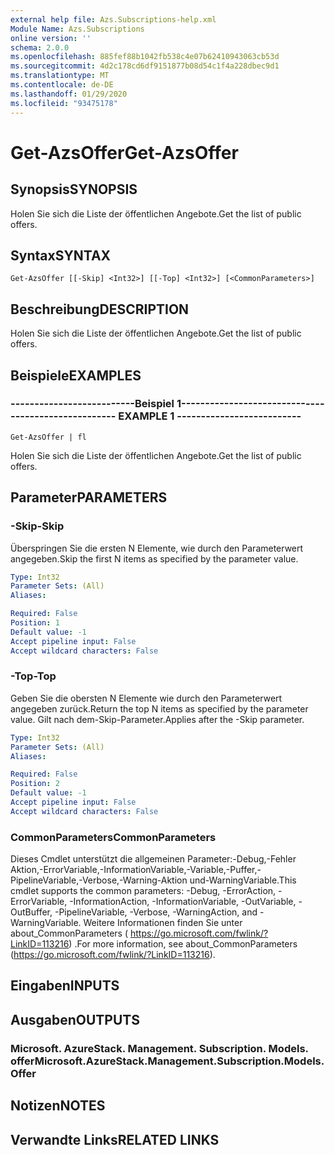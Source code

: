 ```yaml
---
external help file: Azs.Subscriptions-help.xml
Module Name: Azs.Subscriptions
online version: ''
schema: 2.0.0
ms.openlocfilehash: 885fef88b1042fb538c4e07b62410943063cb53d
ms.sourcegitcommit: 4d2c178cd6df9151877b08d54c1f4a228dbec9d1
ms.translationtype: MT
ms.contentlocale: de-DE
ms.lasthandoff: 01/29/2020
ms.locfileid: "93475178"
---
```

# <span data-ttu-id="5cd9d-101">Get-AzsOffer</span><span class="sxs-lookup"><span data-stu-id="5cd9d-101">Get-AzsOffer</span></span>

## <span data-ttu-id="5cd9d-102">Synopsis</span><span class="sxs-lookup"><span data-stu-id="5cd9d-102">SYNOPSIS</span></span>
<span data-ttu-id="5cd9d-103">Holen Sie sich die Liste der öffentlichen Angebote.</span><span class="sxs-lookup"><span data-stu-id="5cd9d-103">Get the list of public offers.</span></span>

## <span data-ttu-id="5cd9d-104">Syntax</span><span class="sxs-lookup"><span data-stu-id="5cd9d-104">SYNTAX</span></span>

```
Get-AzsOffer [[-Skip] <Int32>] [[-Top] <Int32>] [<CommonParameters>]
```

## <span data-ttu-id="5cd9d-105">Beschreibung</span><span class="sxs-lookup"><span data-stu-id="5cd9d-105">DESCRIPTION</span></span>
<span data-ttu-id="5cd9d-106">Holen Sie sich die Liste der öffentlichen Angebote.</span><span class="sxs-lookup"><span data-stu-id="5cd9d-106">Get the list of public offers.</span></span>

## <span data-ttu-id="5cd9d-107">Beispiele</span><span class="sxs-lookup"><span data-stu-id="5cd9d-107">EXAMPLES</span></span>

### <span data-ttu-id="5cd9d-108">--------------------------Beispiel 1--------------------------</span><span class="sxs-lookup"><span data-stu-id="5cd9d-108">-------------------------- EXAMPLE 1 --------------------------</span></span>
```
Get-AzsOffer | fl
```

<span data-ttu-id="5cd9d-109">Holen Sie sich die Liste der öffentlichen Angebote.</span><span class="sxs-lookup"><span data-stu-id="5cd9d-109">Get the list of public offers.</span></span>

## <span data-ttu-id="5cd9d-110">Parameter</span><span class="sxs-lookup"><span data-stu-id="5cd9d-110">PARAMETERS</span></span>

### <span data-ttu-id="5cd9d-111">-Skip</span><span class="sxs-lookup"><span data-stu-id="5cd9d-111">-Skip</span></span>
<span data-ttu-id="5cd9d-112">Überspringen Sie die ersten N Elemente, wie durch den Parameterwert angegeben.</span><span class="sxs-lookup"><span data-stu-id="5cd9d-112">Skip the first N items as specified by the parameter value.</span></span>

```yaml
Type: Int32
Parameter Sets: (All)
Aliases: 

Required: False
Position: 1
Default value: -1
Accept pipeline input: False
Accept wildcard characters: False
```

### <span data-ttu-id="5cd9d-113">-Top</span><span class="sxs-lookup"><span data-stu-id="5cd9d-113">-Top</span></span>
<span data-ttu-id="5cd9d-114">Geben Sie die obersten N Elemente wie durch den Parameterwert angegeben zurück.</span><span class="sxs-lookup"><span data-stu-id="5cd9d-114">Return the top N items as specified by the parameter value.</span></span>
<span data-ttu-id="5cd9d-115">Gilt nach dem-Skip-Parameter.</span><span class="sxs-lookup"><span data-stu-id="5cd9d-115">Applies after the -Skip parameter.</span></span>

```yaml
Type: Int32
Parameter Sets: (All)
Aliases: 

Required: False
Position: 2
Default value: -1
Accept pipeline input: False
Accept wildcard characters: False
```

### <span data-ttu-id="5cd9d-116">CommonParameters</span><span class="sxs-lookup"><span data-stu-id="5cd9d-116">CommonParameters</span></span>
<span data-ttu-id="5cd9d-117">Dieses Cmdlet unterstützt die allgemeinen Parameter:-Debug,-Fehler Aktion,-ErrorVariable,-InformationVariable,-Variable,-Puffer,-PipelineVariable,-Verbose,-Warning-Aktion und-WarningVariable.</span><span class="sxs-lookup"><span data-stu-id="5cd9d-117">This cmdlet supports the common parameters: -Debug, -ErrorAction, -ErrorVariable, -InformationAction, -InformationVariable, -OutVariable, -OutBuffer, -PipelineVariable, -Verbose, -WarningAction, and -WarningVariable.</span></span> <span data-ttu-id="5cd9d-118">Weitere Informationen finden Sie unter about_CommonParameters ( https://go.microsoft.com/fwlink/?LinkID=113216) .</span><span class="sxs-lookup"><span data-stu-id="5cd9d-118">For more information, see about_CommonParameters (https://go.microsoft.com/fwlink/?LinkID=113216).</span></span>

## <span data-ttu-id="5cd9d-119">Eingaben</span><span class="sxs-lookup"><span data-stu-id="5cd9d-119">INPUTS</span></span>

## <span data-ttu-id="5cd9d-120">Ausgaben</span><span class="sxs-lookup"><span data-stu-id="5cd9d-120">OUTPUTS</span></span>

### <span data-ttu-id="5cd9d-121">Microsoft. AzureStack. Management. Subscription. Models. offer</span><span class="sxs-lookup"><span data-stu-id="5cd9d-121">Microsoft.AzureStack.Management.Subscription.Models.Offer</span></span>

## <span data-ttu-id="5cd9d-122">Notizen</span><span class="sxs-lookup"><span data-stu-id="5cd9d-122">NOTES</span></span>

## <span data-ttu-id="5cd9d-123">Verwandte Links</span><span class="sxs-lookup"><span data-stu-id="5cd9d-123">RELATED LINKS</span></span>


